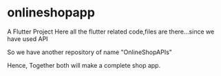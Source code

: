 # onlineshopapp

A Flutter Project Here all the flutter related code,files are there...since we have used API

So we have another repository of name "OnlineShopAPIs"

Hence, Together both will make a complete shop app.
